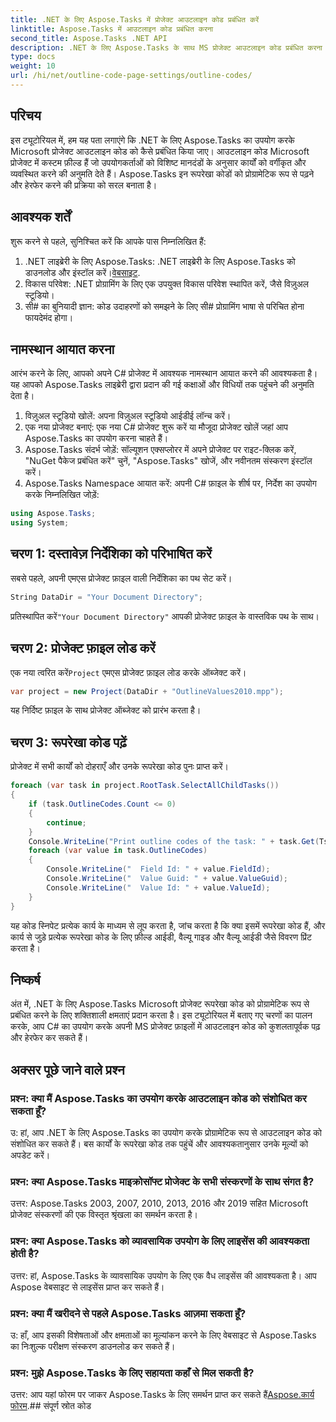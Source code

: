 ```yaml
---
title: .NET के लिए Aspose.Tasks में प्रोजेक्ट आउटलाइन कोड प्रबंधित करें
linktitle: Aspose.Tasks में आउटलाइन कोड प्रबंधित करना
second_title: Aspose.Tasks .NET API
description: .NET के लिए Aspose.Tasks के साथ MS प्रोजेक्ट आउटलाइन कोड प्रबंधित करना सीखें। परियोजना संगठन को सहजता से सरल बनाएं।
type: docs
weight: 10
url: /hi/net/outline-code-page-settings/outline-codes/
---
```

## परिचय
इस ट्यूटोरियल में, हम यह पता लगाएंगे कि .NET के लिए Aspose.Tasks का उपयोग करके Microsoft प्रोजेक्ट आउटलाइन कोड को कैसे प्रबंधित किया जाए। आउटलाइन कोड Microsoft प्रोजेक्ट में कस्टम फ़ील्ड हैं जो उपयोगकर्ताओं को विशिष्ट मानदंडों के अनुसार कार्यों को वर्गीकृत और व्यवस्थित करने की अनुमति देते हैं। Aspose.Tasks इन रूपरेखा कोडों को प्रोग्रामेटिक रूप से पढ़ने और हेरफेर करने की प्रक्रिया को सरल बनाता है।
## आवश्यक शर्तें
शुरू करने से पहले, सुनिश्चित करें कि आपके पास निम्नलिखित हैं:
1.  .NET लाइब्रेरी के लिए Aspose.Tasks: .NET लाइब्रेरी के लिए Aspose.Tasks को डाउनलोड और इंस्टॉल करें।[वेबसाइट](https://releases.aspose.com/tasks/net/).
2. विकास परिवेश: .NET प्रोग्रामिंग के लिए एक उपयुक्त विकास परिवेश स्थापित करें, जैसे विज़ुअल स्टूडियो।
3. सी# का बुनियादी ज्ञान: कोड उदाहरणों को समझने के लिए सी# प्रोग्रामिंग भाषा से परिचित होना फायदेमंद होगा।

## नामस्थान आयात करना
आरंभ करने के लिए, आपको अपने C# प्रोजेक्ट में आवश्यक नामस्थान आयात करने की आवश्यकता है। यह आपको Aspose.Tasks लाइब्रेरी द्वारा प्रदान की गई कक्षाओं और विधियों तक पहुंचने की अनुमति देता है।
1. विज़ुअल स्टूडियो खोलें: अपना विज़ुअल स्टूडियो आईडीई लॉन्च करें।
2. एक नया प्रोजेक्ट बनाएं: एक नया C# प्रोजेक्ट शुरू करें या मौजूदा प्रोजेक्ट खोलें जहां आप Aspose.Tasks का उपयोग करना चाहते हैं।
3. Aspose.Tasks संदर्भ जोड़ें: सॉल्यूशन एक्सप्लोरर में अपने प्रोजेक्ट पर राइट-क्लिक करें, "NuGet पैकेज प्रबंधित करें" चुनें, "Aspose.Tasks" खोजें, और नवीनतम संस्करण इंस्टॉल करें।
4. Aspose.Tasks Namespace आयात करें: अपनी C# फ़ाइल के शीर्ष पर, निर्देश का उपयोग करके निम्नलिखित जोड़ें:
```csharp
using Aspose.Tasks;
using System;

```
## चरण 1: दस्तावेज़ निर्देशिका को परिभाषित करें
सबसे पहले, अपनी एमएस प्रोजेक्ट फ़ाइल वाली निर्देशिका का पथ सेट करें।
```csharp
String DataDir = "Your Document Directory";
```
 प्रतिस्थापित करें`"Your Document Directory"` आपकी प्रोजेक्ट फ़ाइल के वास्तविक पथ के साथ।
## चरण 2: प्रोजेक्ट फ़ाइल लोड करें
 एक नया त्वरित करें`Project` एमएस प्रोजेक्ट फ़ाइल लोड करके ऑब्जेक्ट करें।
```csharp
var project = new Project(DataDir + "OutlineValues2010.mpp");
```
यह निर्दिष्ट फ़ाइल के साथ प्रोजेक्ट ऑब्जेक्ट को प्रारंभ करता है।
## चरण 3: रूपरेखा कोड पढ़ें
प्रोजेक्ट में सभी कार्यों को दोहराएँ और उनके रूपरेखा कोड पुनः प्राप्त करें।
```csharp
foreach (var task in project.RootTask.SelectAllChildTasks())
{
    if (task.OutlineCodes.Count <= 0)
    {
        continue;
    }
    Console.WriteLine("Print outline codes of the task: " + task.Get(Tsk.Name));
    foreach (var value in task.OutlineCodes)
    {
        Console.WriteLine("  Field Id: " + value.FieldId);
        Console.WriteLine("  Value Guid: " + value.ValueGuid);
        Console.WriteLine("  Value Id: " + value.ValueId);
    }
}
```
यह कोड स्निपेट प्रत्येक कार्य के माध्यम से लूप करता है, जांच करता है कि क्या इसमें रूपरेखा कोड हैं, और कार्य से जुड़े प्रत्येक रूपरेखा कोड के लिए फ़ील्ड आईडी, वैल्यू गाइड और वैल्यू आईडी जैसे विवरण प्रिंट करता है।

## निष्कर्ष
अंत में, .NET के लिए Aspose.Tasks Microsoft प्रोजेक्ट रूपरेखा कोड को प्रोग्रामेटिक रूप से प्रबंधित करने के लिए शक्तिशाली क्षमताएं प्रदान करता है। इस ट्यूटोरियल में बताए गए चरणों का पालन करके, आप C# का उपयोग करके अपनी MS प्रोजेक्ट फ़ाइलों में आउटलाइन कोड को कुशलतापूर्वक पढ़ और हेरफेर कर सकते हैं।
## अक्सर पूछे जाने वाले प्रश्न
### प्रश्न: क्या मैं Aspose.Tasks का उपयोग करके आउटलाइन कोड को संशोधित कर सकता हूँ?
उ: हां, आप .NET के लिए Aspose.Tasks का उपयोग करके प्रोग्रामेटिक रूप से आउटलाइन कोड को संशोधित कर सकते हैं। बस कार्यों के रूपरेखा कोड तक पहुंचें और आवश्यकतानुसार उनके मूल्यों को अपडेट करें।
### प्रश्न: क्या Aspose.Tasks माइक्रोसॉफ्ट प्रोजेक्ट के सभी संस्करणों के साथ संगत है?
उत्तर: Aspose.Tasks 2003, 2007, 2010, 2013, 2016 और 2019 सहित Microsoft प्रोजेक्ट संस्करणों की एक विस्तृत श्रृंखला का समर्थन करता है।
### प्रश्न: क्या Aspose.Tasks को व्यावसायिक उपयोग के लिए लाइसेंस की आवश्यकता होती है?
उत्तर: हां, Aspose.Tasks के व्यावसायिक उपयोग के लिए एक वैध लाइसेंस की आवश्यकता है। आप Aspose वेबसाइट से लाइसेंस प्राप्त कर सकते हैं।
### प्रश्न: क्या मैं खरीदने से पहले Aspose.Tasks आज़मा सकता हूँ?
उ: हाँ, आप इसकी विशेषताओं और क्षमताओं का मूल्यांकन करने के लिए वेबसाइट से Aspose.Tasks का निःशुल्क परीक्षण संस्करण डाउनलोड कर सकते हैं।
### प्रश्न: मुझे Aspose.Tasks के लिए सहायता कहाँ से मिल सकती है?
 उत्तर: आप यहां फोरम पर जाकर Aspose.Tasks के लिए समर्थन प्राप्त कर सकते हैं[Aspose.कार्य फोरम](https://forum.aspose.com/c/tasks/15).## संपूर्ण स्रोत कोड